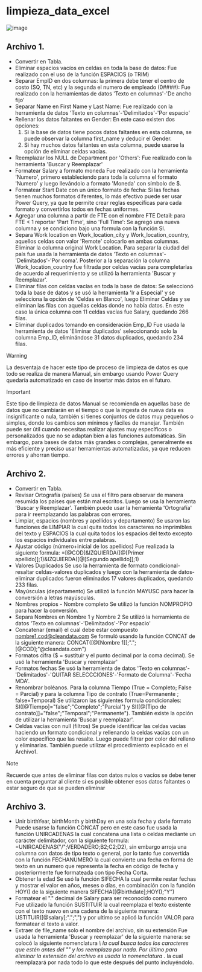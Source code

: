 # limpieza_data_excel

![image](https://github.com/user-attachments/assets/be58b0c3-a7d3-46c2-8fdb-785d31712d97)

## Archivo 1.

- Convertir en Tabla.
- Eliminar espacios vacíos en celdas en toda la base de datos:
	Fue realizado con el uso de la función ESPACIOS (o TRIM)
- Separar EmpID en dos columnas: la primera debe tener el centro de costo (SQ, TN, etc) y la segunda el numero de empleado (0####):
	Fue realizado con la herramientas de datos 'Texto en columnas'-'De ancho fijo'
- Separar Name en First Name y Last Name:
	Fue realizado con la herramienta de datos 'Texto en columnas'-'Delimitados'-'Por espacio'
- Rellenar los datos faltantes en Gender:
	En este caso existen dos opciones:
	1. Si la base de datos tiene pocos datos faltantes en esta columna, se puede observar la columna first_name y deducir el Gender.
	2. Si hay muchos datos faltantes en esta columna, puede usarse la opción de eliminar celdas vacías.
- Reemplazar los NULL de Department por 'Others':
	Fue realizado con la herramienta 'Buscar y Reemplazar'
- Formatear Salary a formato moneda
	Fue realizado con la herramienta 'Numero', primero estableciendo para toda la columna el formato 'Numero' y luego llevándolo a formato 'Moneda' con símbolo de $.
- Formatear Start Date con un único formato de fecha:
	Si las fechas tienen muchos formatos diferentes, lo más efectivo puede ser usar Power Query, ya que te permite crear reglas específicas para cada formato y convertirlos todos en fechas uniformes.
- Agregar una columna a partir de FTE con el nombre FTE Detail: para FTE < 1 reportar 'Part Time', sino 'Full Time':
	Se agregó una nueva columna y se condiciono bajo una formula con la función SI.
- Separa Work location en Work_location_city y Work_location_country, aquellos celdas con valor 'Remote' colocarlo en ambas columnas. Eliminar la columna original Work Location.
	Para separar la ciudad del país fue usada la herramienta de datos 'Texto en columnas'-'Delimitados'-'Por coma'. Posterior a la separación la columna Work_location_country fue filtrada por celdas vacías para completarlas de acuerdo al requerimiento y se utilizó la herramienta 'Buscar y Reemplazar'.	
- Eliminar filas con celdas vacías en toda la base de datos:
	Se seleccionó toda la base de datos y se usó la herramienta 'Ir a Especial' y se selecciona la opción de 'Celdas en Blanco', luego Eliminar Celdas y se eliminan las filas con aquellas celdas donde no había datos. En este caso la única columna con 11 celdas vacías fue Salary, quedando 266 filas.
- Eliminar duplicados tomando en consideración Emp_ID
	Fue usada la herramienta de datos 'Eliminar duplicados' seleccionando solo la columna Emp_ID, eliminándose 31 datos duplicados, quedando 234 filas.



> [!WARNING]
> La desventaja de hacer este tipo de proceso de limpieza de datos es que todo se realiza de manera Manual, sin embargo usando Power Query quedaría automatizado en caso de insertar más datos en el futuro.

> [!IMPORTANT]
> Este tipo de limpieza de datos Manual se recomienda en aquellas base de datos que no cambiarán en el tiempo o que la ingesta de nueva data es insignificante o nula, también si tienes conjuntos de datos muy pequeños o simples, donde los cambios son mínimos y fáciles de manejar. También puede ser útil cuando necesitas realizar ajustes muy específicos o personalizados que no se adaptan bien a las funciones automáticas. Sin embargo, para bases de datos más grandes o complejas, generalmente es más eficiente y preciso usar herramientas automatizadas, ya que reducen errores y ahorran tiempo.


## Archivo 2.

- Convertir en Tabla.
- Revisar Ortografía (países)
	Se usa el filtro para observar de manera resumida los países que están mal escritos. Luego se usa la herramienta 'Buscar y Reemplazar'. También puede usar la herramienta 'Ortografía' para ir reemplazando las palabras con errores.
- Limpiar, espacios (nombres y apellidos y departamento)
	Se usaron las funciones de LIMPIAR la cual quita todos los caracteres no imprimibles del texto y ESPACIOS la cual quita todos los espacios del texto excepto los espacios individuales entre palabras.
- Ajustar código (número+inicial de los apellidos)
	Fue realizada la siguiente formula: =[@COD]&IZQUIERDA([@[Primer apellido]];1)&IZQUIERDA([@[Segundo apellido]];1)
- Valores Duplicados
	Se uso la herramienta de formato condicional-resaltar celdas-valores duplicados y luego con la herramienta de datos-eliminar duplicados fueron eliminados 17 valores duplicados, quedando 233 filas.
- Mayúsculas (departamento)
	Se utilizó la función MAYUSC para hacer la conversión a letras mayúsculas.
- Nombres propios - Nombre completo
	Se utilizó la función NOMPROPIO para hacer la conversión.
- Separa Nombres en Nombre 1 y Nombre 2
	Se utilizó la herramienta de datos 'Texto en columnas'-'Delimitados'-'Por espacio'
- Concatenar (email) el cual debe estar compuesto nombre1.cod@cleandata.com
	Se formuló usando la función CONCAT de la siguiente manera: CONCAT([@[Nombre 1]];".";[@COD];"@cleandata.com")
- Formatos cifra ($ = sustituir y el punto decimal por la coma decimal).
	Se usó la herramienta 'Buscar y reemplazar'
- Formatos fechas
	Se usó la herramienta de datos 'Texto en columnas'-'Delimitados'-'QUITAR SELECCCIONES'-'Formato de Columna'-'Fecha MDA'.
- Renombrar boléanos. Para la columna Tiempo (True = Completo; False = Parcial) y para la columna Tipo de contrato  (True=Permanente ; false=Temporal)
	Se utilizaron las siguientes formula condicionales: SI([@Tiempo]="false";"Completo";"Parcial") y SI([@[Tipo de contrato]]="false";"Temporal";"Permanente"). También existe la opción de utilizar la herramienta 'Buscar y reemplazar'.
- Celdas vacías con null (filtros)
	Se puede identificar las celdas vacías haciendo un formato condicional y rellenando la celdas vacías con un color específico que las resalte. Luego puede filtrar por color del relleno y eliminarlas. 
	También puede utilizar el procedimiento explicado en el Archivo1.

> [!NOTE]
> Recuerde que antes de eliminar filas con datos nulos o vacíos se debe tener en cuenta preguntar al cliente si es posible obtener esos datos faltantes o estar seguro de que se pueden eliminar

## Archivo 3.

- Unir birthYear, birthMonth y birthDay en una sola fecha y darle formato
	Puede usarse la función CONCAT pero en este caso fue usada la función UNIRCADENAS la cual concatena una lista o celdas mediante un carácter delimitador, con la siguiente formula: =UNIRCADENAS("/";VERDADERO;B2;C2;D2), sin embargo arroja una columna con datos de tipo texto o general, por lo tanto fue convertida con la función FECHANUMERO la cual convierte una fecha en forma de texto en un numero que representa la fecha en código de fecha y posteriormente fue formateada con tipo Fecha Corta.
- Obtener la edad
	Se usó la función SIFECHA la cual permite restar fechas y mostrar el valor en años, meses o días, en combinación con la función HOY() de la siguiente manera SIFECHA([@birthdate];HOY();"Y") 
- Formatear el "." decimal de Salary para ser reconocido como numero
	Fue utilizado la función SUSTITUIR la cual reemplaza el texto existente con el texto nuevo en una cadena de la siguiente manera: USTITUIR([@salary];".";",") y por ultimo se aplicó la función VALOR para formatear el texto a valor.
- Extraer de file_name solo el nombre del archivo, sin su extensión
	Fue usada la herramienta 'Buscar y reemplazar' de la siguiente manera: se colocó la siguiente nomenclatura *\ la cual busca todos los caracteres que estén antes del "\" y los reemplaza por nada. Por último para eliminar la extensión del archivo es usada la nomenclatura .* la cual reemplazará por nada todo lo que este después del punto incluyéndolo.
